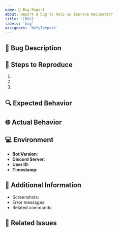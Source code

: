 ```yaml
---
name: 🐛 Bug Report
about: Report a bug to help us improve Requestarr
title: '[BUG] '
labels: 'bug'
assignees: 'WaYyTempest'
---
```


## 🐛 Bug Description
<!-- A clear and concise description of what the bug is -->

## 📝 Steps to Reproduce
<!-- Steps to reproduce the behavior -->
1. 
2. 
3. 

## 🔍 Expected Behavior
<!-- A clear and concise description of what you expected to happen -->

## 🌐 Actual Behavior
<!-- A clear and concise description of what actually happened -->

## 💻 Environment
- **Bot Version**: 
- **Discord Server**: 
- **User ID**: 
- **Timestamp**: 

## 📎 Additional Information
<!-- Add any other context about the problem here -->
- Screenshots:
- Error messages:
- Related commands:

## 🔗 Related Issues
<!-- Link any related issues here -->